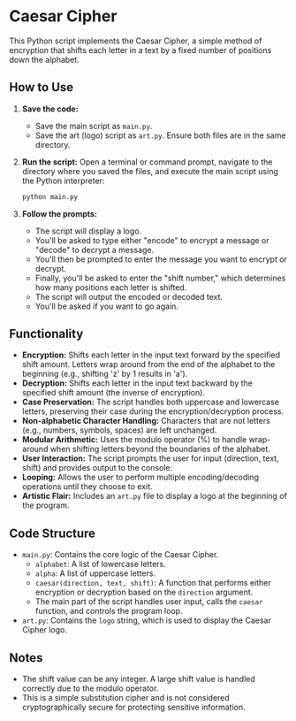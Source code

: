 # Caesar Cipher

This Python script implements the Caesar Cipher, a simple method of encryption that shifts each letter in a text by a fixed number of positions down the alphabet.

## How to Use

1.  **Save the code:**
    * Save the main script as `main.py`.
    * Save the art (logo) script as `art.py`.  Ensure both files are in the same directory.
2.  **Run the script:** Open a terminal or command prompt, navigate to the directory where you saved the files, and execute the main script using the Python interpreter:

    ```bash
    python main.py
    ```

3.  **Follow the prompts:**
    * The script will display a logo.
    * You'll be asked to type either "encode" to encrypt a message or "decode" to decrypt a message.
    * You'll then be prompted to enter the message you want to encrypt or decrypt.
    * Finally, you'll be asked to enter the "shift number," which determines how many positions each letter is shifted.
    * The script will output the encoded or decoded text.
    * You'll be asked if you want to go again.

## Functionality

* **Encryption:** Shifts each letter in the input text forward by the specified shift amount.  Letters wrap around from the end of the alphabet to the beginning (e.g., shifting 'z' by 1 results in 'a').
* **Decryption:** Shifts each letter in the input text backward by the specified shift amount (the inverse of encryption).
* **Case Preservation:** The script handles both uppercase and lowercase letters, preserving their case during the encryption/decryption process.
* **Non-alphabetic Character Handling:** Characters that are not letters (e.g., numbers, symbols, spaces) are left unchanged.
* **Modular Arithmetic:** Uses the modulo operator (%) to handle wrap-around when shifting letters beyond the boundaries of the alphabet.
* **User Interaction:** The script prompts the user for input (direction, text, shift) and provides output to the console.
* **Looping:** Allows the user to perform multiple encoding/decoding operations until they choose to exit.
* **Artistic Flair:** Includes an `art.py` file to display a logo at the beginning of the program.

## Code Structure

* `main.py`: Contains the core logic of the Caesar Cipher.
    * `alphabet`: A list of lowercase letters.
    * `alpha`: A list of uppercase letters.
    * `caesar(direction, text, shift)`:  A function that performs either encryption or decryption based on the `direction` argument.
    * The main part of the script handles user input, calls the `caesar` function, and controls the program loop.
* `art.py`:  Contains the `logo` string, which is used to display the Caesar Cipher logo.

## Notes

* The shift value can be any integer.  A large shift value is handled correctly due to the modulo operator.
* This is a simple substitution cipher and is not considered cryptographically secure for protecting sensitive information.